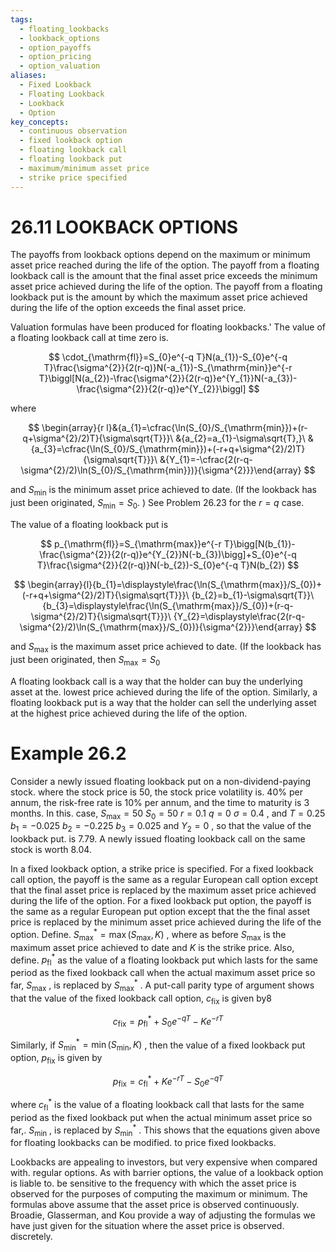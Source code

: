 ```yaml
---
tags:
  - floating_lookbacks
  - lookback_options
  - option_payoffs
  - option_pricing
  - option_valuation
aliases:
  - Fixed Lookback
  - Floating Lookback
  - Lookback
  - Option
key_concepts:
  - continuous observation
  - fixed lookback option
  - floating lookback call
  - floating lookback put
  - maximum/minimum asset price
  - strike price specified
---
```


# 26.11 LOOKBACK OPTIONS  

The payoffs from lookback options depend on the maximum or minimum asset price reached during the life of the option. The payoff from a floating lookback call is the amount that the final asset price exceeds the minimum asset price achieved during the life of the option. The payoff from a floating lookback put is the amount by which the maximum asset price achieved during the life of the option exceeds the final asset price.  

Valuation formulas have been produced for floating lookbacks.' The value of a floating lookback call at time zero is.  

$$
\cdot_{\mathrm{fl}}=S_{0}e^{-q T}N(a_{1})-S_{0}e^{-q T}\frac{\sigma^{2}}{2(r-q)}N(-a_{1})-S_{\mathrm{min}}e^{-r T}\biggl[N(a_{2})-\frac{\sigma^{2}}{2(r-q)}e^{Y_{1}}N(-a_{3})-\frac{\sigma^{2}}{2(r-q)}e^{Y_{2}}\biggl]
$$  

where  

$$
\begin{array}{r l}&{a_{1}=\cfrac{\ln(S_{0}/S_{\mathrm{min}})+(r-q+\sigma^{2}/2)T}{\sigma\sqrt{T}}}\ &{a_{2}=a_{1}-\sigma\sqrt{T},}\ &{a_{3}=\cfrac{\ln(S_{0}/S_{\mathrm{min}})+(-r+q+\sigma^{2}/2)T}{\sigma\sqrt{T}}}\ &{Y_{1}=-\cfrac{2(r-q-\sigma^{2}/2)\ln(S_{0}/S_{\mathrm{min}})}{\sigma^{2}}}\end{array}
$$  

and $S_{\mathrm{min}}$ is the minimum asset price achieved to date. (If the lookback has just been originated, $S_{\mathrm{min}}=S_{\mathrm{0}}.$ ) See Problem 26.23 for the $r=q$ case.  

The value of a floating lookback put is  

$$
p_{\mathrm{fl}}=S_{\mathrm{max}}e^{-r T}\bigg[N(b_{1})-\frac{\sigma^{2}}{2(r-q)}e^{Y_{2}}N(-b_{3})\bigg]+S_{0}e^{-q T}\frac{\sigma^{2}}{2(r-q)}N(-b_{2})-S_{0}e^{-q T}N(b_{2})
$$  

$$
\begin{array}{l}{b_{1}=\displaystyle\frac{\ln(S_{\mathrm{max}}/S_{0})+(-r+q+\sigma^{2}/2)T}{\sigma\sqrt{T}}}\ {b_{2}=b_{1}-\sigma\sqrt{T}}\ {b_{3}=\displaystyle\frac{\ln(S_{\mathrm{max}}/S_{0})+(r-q-\sigma^{2}/2)T}{\sigma\sqrt{T}}}\ {Y_{2}=\displaystyle\frac{2(r-q-\sigma^{2}/2)\ln(S_{\mathrm{max}}/S_{0})}{\sigma^{2}}}\end{array}
$$  

and $S_{\mathrm{max}}$ is the maximum asset price achieved to date. (If the lookback has just been originated, then $S_{\mathrm{max}}=S_{\mathrm{0}}$  

A floating lookback call is a way that the holder can buy the underlying asset at the. lowest price achieved during the life of the option. Similarly, a floating lookback put is a way that the holder can sell the underlying asset at the highest price achieved during the life of the option.  

# Example 26.2  

Consider a newly issued floating lookback put on a non-dividend-paying stock. where the stock price is 50, the stock price volatility is. $40\%$ per annum, the risk-free rate is $10\%$ per annum, and the time to maturity is 3 months. In this. case, $S_{\mathrm{max}}=50$ $S_{0}=50$ $r=0.1$ $q=0$ $\sigma=0.4$ , and $T=0.25$ $b_{1}=-0.025$ $b_{2}=-0.225$ $b_{3}=0.025$ and $Y_{2}=0$ , so that the value of the lookback put. is 7.79. A newly issued floating lookback call on the same stock is worth 8.04.  

In a fixed lookback option, a strike price is specified. For a fixed lookback call option, the payoff is the same as a regular European call option except that the final asset price is replaced by the maximum asset price achieved during the life of the option. For a fixed lookback put option, the payoff is the same as a regular European put option except that the the final asset price is replaced by the minimum asset price achieved during the life of the option. Define. $S_{\mathrm{max}}^{*}=\operatorname*{max}(S_{\mathrm{max}},K)$ , where as before $S_{\mathrm{max}}$ is the maximum asset price achieved to date and $K$ is the strike price. Also, define. $p_{\mathrm{fl}}^{*}$ as the value of a floating lookback put which lasts for the same period as the fixed lookback call when the actual maximum asset price so far, $S_{\mathrm{max}}$ , is replaced by $S_{\mathrm{max}}^{*}$ . A put-call parity type of argument shows that the value of the fixed lookback call option, $c_{\mathrm{fix}}$ is given by8  

$$
c_{\mathrm{fix}}=p_{\mathrm{fl}}^{\ast}+S_{0}e^{-q T}-K e^{-r T}
$$  

Similarly, if $S_{\mathrm{min}}^{*}=\operatorname*{min}(S_{\mathrm{min}},K)$ , then the value of a fixed lookback put option, $p_{\mathrm{fix}}$ is given by  

$$
p_{\mathrm{fix}}=c_{\mathrm{fl}}^{\ast}+K e^{-r T}-S_{0}e^{-q T}
$$  

where $c_{\mathrm{fl}}^{*}$ is the value of a floating lookback call that lasts for the same period as the fixed lookback put when the actual minimum asset price so far,. $S_{\mathrm{min}}$ , is replaced by $S_{\mathrm{min}}^{*}$ . This shows that the equations given above for floating lookbacks can be modified. to price fixed lookbacks.  

Lookbacks are appealing to investors, but very expensive when compared with. regular options. As with barrier options, the value of a lookback option is liable to. be sensitive to the frequency with which the asset price is observed for the purposes of computing the maximum or minimum. The formulas above assume that the asset price is observed continuously. Broadie, Glasserman, and Kou provide a way of adjusting the formulas we have just given for the situation where the asset price is observed. discretely.  
